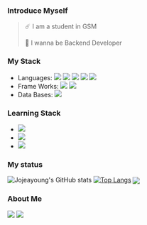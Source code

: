 ### Introduce Myself
> ☄️ I am a student in GSM
>
> 🌱 I wanna be Backend Developer
### My Stack
* Languages:
<img src="https://img.shields.io/badge/javascript-F7DF1E?style=flat-square&logo=JavaScript&logoColor=white"/> <img src="https://img.shields.io/badge/C++-00599C?style=flat-square&logo=C%2B%2B&logoColor=white"/> <img src="https://img.shields.io/badge/python-3776AB?style=flat-square&logo=Python&logoColor=white"/> <img src="https://img.shields.io/badge/java-007396?style=flat-square&logo=Java&logoColor=white"/> <img src="https://img.shields.io/badge/go-00ADD8?style=flat-square&logo=Go&logoColor=white"/>
* Frame Works: <img src="https://img.shields.io/badge/Express(node.js)-339933?style=flat-square&logo=Node.js&logoColor=white"/> <img src="https://img.shields.io/badge/Spring Boot-6DB33F?style=flat-square&logo=Spring Boot&logoColor=white"/>
* Data Bases: <img src="https://img.shields.io/badge/my sql-4479A1?style=flat-square&logo=MySQL&logoColor=white"/>

### Learning Stack
* <img src="https://img.shields.io/badge/Spring Security-6DB33F?style=flat-square&logo=Spring Security&logoColor=white"/>
* <img src="https://img.shields.io/badge/AWS-232F3E?style=flat-square&logo=Amazon AWS&logoColor=white"/>
* <img src="https://img.shields.io/badge/Mongo DB-47A248?style=flat-square&logo=MongoDB&logoColor=white"/>
### My status
![Jojeayoung's GitHub stats](https://github-readme-stats.vercel.app/api?username=dolong2) [![Top Langs](https://github-readme-stats.vercel.app/api/top-langs/?username=dolong2&layout=compact&hide=html,css&exclude_repo=loginsystem,algorithm_and_datastruct,Voluntree,spring_practice,Spring_basic_practice)](https://github.com/anuraghazra/github-readme-stats)
<img align='center' src="https://github-readme-solvedac.hyp3rflow.vercel.app/api/?handle=wety9070"/>

### About Me
<a href=https://deadpan-climb-1a7.notion.site/fefd8a72c3694f2bacb5f5bef91af748><img src="https://img.shields.io/badge/TIL-000000?style=flat-square&logo=Notion&logoColor=white"/></a> <a href=https://github.com/dolong2><img src="https://img.shields.io/badge/Git Hub-181717?style=flat-square&logo=GitHub&logoColor=white"/></a>
